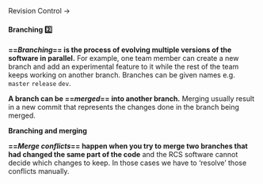 <div id="path">Revision Control → </div>

<div id="title">

#### Branching :two:

</div>

<div id="body">

**==_Branching_== is the process of evolving multiple versions of the software in parallel.** For example, one team member can create a new branch and add an experimental feature to it while the rest of the team keeps working on another branch. Branches can be given names e.g. `master` `release` `dev`. 

**A branch can be ==_merged_== into another branch.** Merging usually result in a new commit that represents the changes done in the branch being merged.

<pic src="{{baseUrl}}/revisionControl/branching/images/diagram.png" height="180">
  <strong>Branching and merging</strong>
</pic>

**==_Merge conflicts_== happen when you try to merge two branches that had changed the same part of the code** and the RCS software cannot decide which changes to keep. In those cases we have to ‘resolve’ those conflicts manually.

</div>

<div id="extras">

<include src="exercises.md" />

</div>